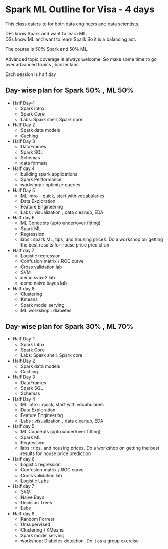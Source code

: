 # Spark ML Outline for Visa - 4 days

This class caters to for both data engineers and data scientists.

DEs know Spark and want to learn ML.  
DSs know ML and want to learn Spark
So it is a balancing act.  

The course is 50% Spark and 50% ML.

Advanced topic coverage is always welcome.  So make some time to go over advanced topics , harder labs.

Each session is half day

## Day-wise plan for Spark 50% , ML 50%

* Half Day-1
  - Spark Intro
  - Spark Core
  - Labs: Spark shell, Spark core
* Half Day 2
  - Spark data models
  - Caching
* Half Day 3
  - DataFrames
  - Spark SQL
  - Schemas
  - data formats
* Half day 4
  - building spark applications
  - Spark Performance
  - workshop : optimize queries
* Half Day 5
  - ML intro - quick, start with vocabularies 
  - Data Exploration
  - Feature Engineering
  - Labs : visualization , data cleanup, EDA
* Half day 6
  - ML Concepts (upto under/over fitting)
  - Spark ML
  - Regression
  - labs : spark ML, tips, and housing prices.  Do a workshop on getting the best results for house price prediction
* Half day 7
  - Logistic regression
  - Confusion matrix / ROC curve
  - Cross validation lab
  - SVM
  - demo svm-2 lab
  - demo naive bayes lab
* Half day 8
  - Clustering
  - Kmeans
  - Spark model serving
  - ML workshop : diabetes

## Day-wise plan for Spark 30% , ML 70%

* Half Day-1
  - Spark Intro
  - Spark Core
  - Labs: Spark shell, Spark core
* Half Day 2
  - Spark data models
  - Caching
* Half Day 3
  - DataFrames
  - Spark SQL
  - Schemas
* Half Day 4
  - ML intro : quick, start with vocabularies
  - Data Exploration
  - Feature Engineering
  - Labs : visualization , data cleanup, EDA
* Half day 5
  - ML Concepts (upto under/over fitting)
  - Spark ML
  - Regression
  - labs : tips, and housing prices.  Do a workshop on getting the best results for house price prediction
* Half day 6
  - Logistic regression
  - Confusion matrix / ROC curve
  - Cross validation lab
  - Logistic Labs
* Half day 7
  - SVM
  - Naive Bays
  - Decision Trees
  - Labs
* Half day 8
  - Random Forrest
  - Unsupervised
  - Clustering / KMeans
  - Spark model serving
  - workshop: Diabetes detection.  Do it as a group exercise
